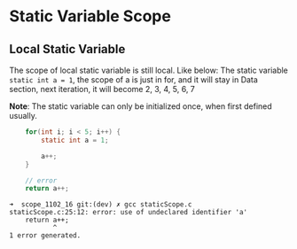 # Static Variable Scope

## Local Static Variable
The scope of local static variable is still local. Like below: The static variable `static int a = 1`, the scope of a is just in for, and it will stay in Data section, next iteration, it will become 2, 3, 4, 5, 6, 7

**Note**: The static variable can only be initialized once, when first defined usually.

```C
    for(int i; i < 5; i++) {
        static int a = 1;

        a++;
    }

    // error
    return a++;

```

```
➜  scope_1102_16 git:(dev) ✗ gcc staticScope.c
staticScope.c:25:12: error: use of undeclared identifier 'a'
    return a++;
           ^
1 error generated.
```
